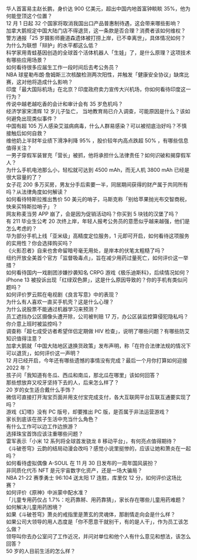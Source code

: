 华人首富易主赵长鹏，身价达 900 亿美元，超出中国内地首富钟睒睒 35%，他为何能登顶这个位置？  
12 月 1 日起 32 个国家将取消我国出口产品普惠制待遇，这会带来哪些影响？  
加拿大鹅规定中国大陆门店不得退货，这一条款是否合理？消费者该如何维权？  
警方通报「25 岁摄影师鹿道森遗体被打捞上岸，已不幸离世」，具体情况如何？  
为什么为联想「辩护」的水平都这么低？  
科学家用青蛙基因创造的全球首个活体机器人「生娃」了，是什么原理？这项技术有哪些应用场景？  
如何看待很多应届生工作一段时间后去考公务员？  
NBA 球星勒布朗·詹姆斯三次核酸检测两次阳性，并触发「健康安全协议」缺席比赛，这对他将造成什么影响？  
印度「最大国际机场」在北京？印度政府卖力宣传大兴机场，你如何看待印度这一行为？  
传说中越老越吃香的会计和审计会有 35 岁危机吗？  
经济学家宋清辉 12 岁儿子坠亡， 当地教育局已介入调查，可能原因是什么？该如何避免出现类似事件？  
中国有超 105 万人感染艾滋病病毒，什么人群易感染？可以被彻底治好吗？不慎接触后如何自救？  
维他奶上半财年业绩下滑净利降 95% ，股价较年内高点跌超 50% ，有哪些信息值得关注？  
一男子穿假军装冒充「营长」被抓，他将承担什么法律责任？如何识破和揭穿假军人？  
为什么手机电池那么小，轻松就可达到 4500 mAh，而无人机 3800 mAh 已经是很大容量的了？  
女子花 200 多万买房，男友分手后索要一半，同居期间获得的财产属于共同所有吗？从法律角度如何解读？  
如何看待特斯拉推出售价 50 美元的哨子，马斯克称「别给苹果抛光布交智商税，快来买特斯拉哨子」？  
网友称麦当劳 APP 崩了，会是因为促销活动吗？你买到 5 块钱的汉堡了吗？  
有 211 毕业生公考 20 次终上岸，年轻人报考公务员的意愿似乎越来越强，他们是怎么考虑的？  
华为部分手机上线「亚米级」高精度定位服务，1 元即可开启，如何看待这项服务的实用性？你会选择购买吗？  
《火影忍者》自来也舍命留暗号毫无用处，是岸本的伏笔太粗糙了吗？  
纽约开放全美首个官方「监督吸毒点」，旨在减少用药过量死亡，如何评价这一举措？  
如何看待国内一戏剧团涉嫌抄袭知名 CRPG 游戏《极乐迪斯科》，后续情况如何？  
iPhone 13 被投诉出现「红绿双色屏」，这是什么原因导致的？你的手机有类似问题吗？  
如何评价罗云熙在电视剧《良言写意》中的表现？  
为什么有人喜欢一直买手机壳？这是什么心理？  
为什么说股票不能通过机器学习来预测？  
员工遮挡办公区摄像头遭开除，公司被判赔 17 万，办公区装监控算侵犯隐私吗？你介意上班时被监控吗？  
调查称「超七成受访者希望伴侣定期做 HIV 检查」，说明了哪些问题？有哪些防艾知识值得注意？  
加拿大鹅就「中国大陆地区退换货政策」发布声明，称「在符合法律法规的情况下可以退货」，如何评价这一声明？  
12 月已经开启，今年还有哪些遗憾的事情没有完成？最后一个月你打算如何迎接 2022 年？  
孩子问「我知道有冬瓜、西瓜和南瓜，那北瓜在哪里」该如何回答？  
那些想放弃又咬牙坚持下去的人，后来怎么样了？  
20 岁的女生适合戴什么手饰？  
微信可直接打开淘宝页面并用支付宝完成支付，各大互联网平台互联互通要实现了吗？  
游戏《幻塔》没有 PC 版号，却要推出 PC 版，是否属于非法运营游戏？  
家长到底该在孩子生活中充当什么角色？  
有什么工作可以边工作边旅游？  
选择珠宝首饰应该注重哪些问题？  
雷军表示「小米 12 系列将全球首发骁龙 8 移动平台」，有何亮点值得期待？  
《斗破苍穹》云韵的结局动漫会改吗？感觉小说里挺惨的，应该让她和萧炎在一起吗？  
如何看待虚拟偶像 A-SOUL 在 11 月 30 日发布的一周年国风装扮？  
非同质化代币 NFT 是元宇宙数字化资产，还是一场大骗局？  
NBA 21-22 赛季勇士 96:104 送太阳 17 连胜，库里仅 12 分，如何评价这场比赛？  
如何评价《原神》中派蒙中配水准？  
「儿童专用药仅占 1.7%：吃药靠掰、用药靠猜」，家长存在哪些儿童用药难题？如何解决儿童用药困境？  
如果《斗破苍穹》萧炎的戒指里是萧玄的灵魂体，那剧情走向会是什么样？  
如果公司大领导的用人态度是「你不愿意干就别干，有的是人干」，作为员工该怎么做？  
领导叫你去办公室问了工作近况，并问对单位和他个人有什么意见和想法，该怎么回答？  
50 岁的人目前生活的怎么样？  
